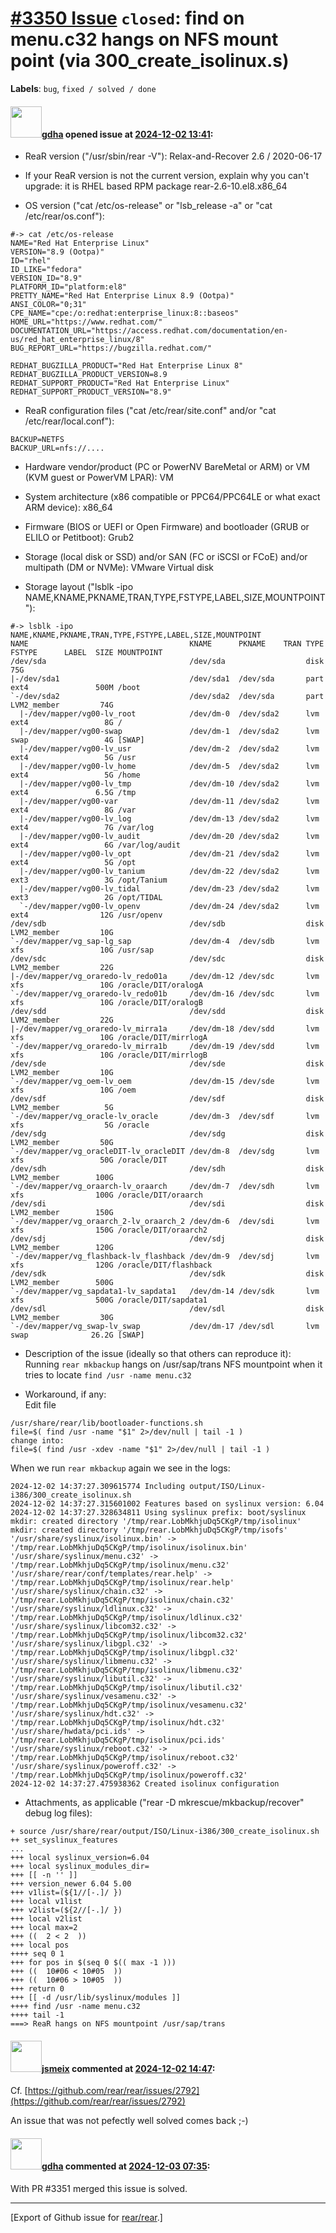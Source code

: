 [\#3350 Issue](https://github.com/rear/rear/issues/3350) `closed`: find on menu.c32 hangs on NFS mount point (via 300\_create\_isolinux.s)
==========================================================================================================================================

**Labels**: `bug`, `fixed / solved / done`

#### <img src="https://avatars.githubusercontent.com/u/888633?u=cdaeb31efcc0048d3619651aa18dd4b76e636b21&v=4" width="50">[gdha](https://github.com/gdha) opened issue at [2024-12-02 13:41](https://github.com/rear/rear/issues/3350):

-   ReaR version ("/usr/sbin/rear -V"): Relax-and-Recover 2.6 /
    2020-06-17

-   If your ReaR version is not the current version, explain why you
    can't upgrade: it is RHEL based RPM package rear-2.6-10.el8.x86\_64

-   OS version ("cat /etc/os-release" or "lsb\_release -a" or "cat
    /etc/rear/os.conf"):

<!-- -->

    #-> cat /etc/os-release
    NAME="Red Hat Enterprise Linux"
    VERSION="8.9 (Ootpa)"
    ID="rhel"
    ID_LIKE="fedora"
    VERSION_ID="8.9"
    PLATFORM_ID="platform:el8"
    PRETTY_NAME="Red Hat Enterprise Linux 8.9 (Ootpa)"
    ANSI_COLOR="0;31"
    CPE_NAME="cpe:/o:redhat:enterprise_linux:8::baseos"
    HOME_URL="https://www.redhat.com/"
    DOCUMENTATION_URL="https://access.redhat.com/documentation/en-us/red_hat_enterprise_linux/8"
    BUG_REPORT_URL="https://bugzilla.redhat.com/"

    REDHAT_BUGZILLA_PRODUCT="Red Hat Enterprise Linux 8"
    REDHAT_BUGZILLA_PRODUCT_VERSION=8.9
    REDHAT_SUPPORT_PRODUCT="Red Hat Enterprise Linux"
    REDHAT_SUPPORT_PRODUCT_VERSION="8.9"

-   ReaR configuration files ("cat /etc/rear/site.conf" and/or "cat
    /etc/rear/local.conf"):

<!-- -->

    BACKUP=NETFS
    BACKUP_URL=nfs://....

-   Hardware vendor/product (PC or PowerNV BareMetal or ARM) or VM (KVM
    guest or PowerVM LPAR): VM

-   System architecture (x86 compatible or PPC64/PPC64LE or what exact
    ARM device): x86\_64

-   Firmware (BIOS or UEFI or Open Firmware) and bootloader (GRUB or
    ELILO or Petitboot): Grub2

-   Storage (local disk or SSD) and/or SAN (FC or iSCSI or FCoE) and/or
    multipath (DM or NVMe): VMware Virtual disk

-   Storage layout ("lsblk -ipo
    NAME,KNAME,PKNAME,TRAN,TYPE,FSTYPE,LABEL,SIZE,MOUNTPOINT"):

<!-- -->

    #-> lsblk -ipo NAME,KNAME,PKNAME,TRAN,TYPE,FSTYPE,LABEL,SIZE,MOUNTPOINT
    NAME                                    KNAME      PKNAME    TRAN TYPE FSTYPE      LABEL  SIZE MOUNTPOINT
    /dev/sda                                /dev/sda                  disk                     75G
    |-/dev/sda1                             /dev/sda1  /dev/sda       part ext4               500M /boot
    `-/dev/sda2                             /dev/sda2  /dev/sda       part LVM2_member         74G
      |-/dev/mapper/vg00-lv_root            /dev/dm-0  /dev/sda2      lvm  ext4                 8G /
      |-/dev/mapper/vg00-swap               /dev/dm-1  /dev/sda2      lvm  swap                 4G [SWAP]
      |-/dev/mapper/vg00-lv_usr             /dev/dm-2  /dev/sda2      lvm  ext4                 5G /usr
      |-/dev/mapper/vg00-lv_home            /dev/dm-5  /dev/sda2      lvm  ext4                 5G /home
      |-/dev/mapper/vg00-lv_tmp             /dev/dm-10 /dev/sda2      lvm  ext4               6.5G /tmp
      |-/dev/mapper/vg00-var                /dev/dm-11 /dev/sda2      lvm  ext4                 8G /var
      |-/dev/mapper/vg00-lv_log             /dev/dm-13 /dev/sda2      lvm  ext4                 7G /var/log
      |-/dev/mapper/vg00-lv_audit           /dev/dm-20 /dev/sda2      lvm  ext4                 6G /var/log/audit
      |-/dev/mapper/vg00-lv_opt             /dev/dm-21 /dev/sda2      lvm  ext4                 5G /opt
      |-/dev/mapper/vg00-lv_tanium          /dev/dm-22 /dev/sda2      lvm  ext3                 3G /opt/Tanium
      |-/dev/mapper/vg00-lv_tidal           /dev/dm-23 /dev/sda2      lvm  ext3                 2G /opt/TIDAL
      `-/dev/mapper/vg00-lv_openv           /dev/dm-24 /dev/sda2      lvm  ext4                12G /usr/openv
    /dev/sdb                                /dev/sdb                  disk LVM2_member         10G
    `-/dev/mapper/vg_sap-lg_sap             /dev/dm-4  /dev/sdb       lvm  xfs                 10G /usr/sap
    /dev/sdc                                /dev/sdc                  disk LVM2_member         22G
    |-/dev/mapper/vg_oraredo-lv_redo01a     /dev/dm-12 /dev/sdc       lvm  xfs                 10G /oracle/DIT/oralogA
    `-/dev/mapper/vg_oraredo-lv_redo01b     /dev/dm-16 /dev/sdc       lvm  xfs                 10G /oracle/DIT/oralogB
    /dev/sdd                                /dev/sdd                  disk LVM2_member         22G
    |-/dev/mapper/vg_oraredo-lv_mirra1a     /dev/dm-18 /dev/sdd       lvm  xfs                 10G /oracle/DIT/mirrlogA
    `-/dev/mapper/vg_oraredo-lv_mirra1b     /dev/dm-19 /dev/sdd       lvm  xfs                 10G /oracle/DIT/mirrlogB
    /dev/sde                                /dev/sde                  disk LVM2_member         10G
    `-/dev/mapper/vg_oem-lv_oem             /dev/dm-15 /dev/sde       lvm  xfs                 10G /oem
    /dev/sdf                                /dev/sdf                  disk LVM2_member          5G
    `-/dev/mapper/vg_oracle-lv_oracle       /dev/dm-3  /dev/sdf       lvm  xfs                  5G /oracle
    /dev/sdg                                /dev/sdg                  disk LVM2_member         50G
    `-/dev/mapper/vg_oracleDIT-lv_oracleDIT /dev/dm-8  /dev/sdg       lvm  xfs                 50G /oracle/DIT
    /dev/sdh                                /dev/sdh                  disk LVM2_member        100G
    `-/dev/mapper/vg_oraarch-lv_oraarch     /dev/dm-7  /dev/sdh       lvm  xfs                100G /oracle/DIT/oraarch
    /dev/sdi                                /dev/sdi                  disk LVM2_member        150G
    `-/dev/mapper/vg_oraarch_2-lv_oraarch_2 /dev/dm-6  /dev/sdi       lvm  xfs                150G /oracle/DIT/oraarch2
    /dev/sdj                                /dev/sdj                  disk LVM2_member        120G
    `-/dev/mapper/vg_flashback-lv_flashback /dev/dm-9  /dev/sdj       lvm  xfs                120G /oracle/DIT/flashback
    /dev/sdk                                /dev/sdk                  disk LVM2_member        500G
    `-/dev/mapper/vg_sapdata1-lv_sapdata1   /dev/dm-14 /dev/sdk       lvm  xfs                500G /oracle/DIT/sapdata1
    /dev/sdl                                /dev/sdl                  disk LVM2_member         30G
    `-/dev/mapper/vg_swap-lv_swap           /dev/dm-17 /dev/sdl       lvm  swap              26.2G [SWAP]

-   Description of the issue (ideally so that others can reproduce it):
    Running `rear mkbackup` hangs on /usr/sap/trans NFS mountpoint when
    it tries to locate `find /usr -name menu.c32`

-   Workaround, if any:  
    Edit file

<!-- -->

    /usr/share/rear/lib/bootloader-functions.sh
    file=$( find /usr -name "$1" 2>/dev/null | tail -1 )
    change into:
    file=$( find /usr -xdev -name "$1" 2>/dev/null | tail -1 )

When we run `rear mkbackup` again we see in the logs:

    2024-12-02 14:37:27.309615774 Including output/ISO/Linux-i386/300_create_isolinux.sh
    2024-12-02 14:37:27.315601002 Features based on syslinux version: 6.04
    2024-12-02 14:37:27.328634811 Using syslinux prefix: boot/syslinux
    mkdir: created directory '/tmp/rear.LobMkhjuDq5CKgP/tmp/isolinux'
    mkdir: created directory '/tmp/rear.LobMkhjuDq5CKgP/tmp/isofs'
    '/usr/share/syslinux/isolinux.bin' -> '/tmp/rear.LobMkhjuDq5CKgP/tmp/isolinux/isolinux.bin'
    '/usr/share/syslinux/menu.c32' -> '/tmp/rear.LobMkhjuDq5CKgP/tmp/isolinux/menu.c32'
    '/usr/share/rear/conf/templates/rear.help' -> '/tmp/rear.LobMkhjuDq5CKgP/tmp/isolinux/rear.help'
    '/usr/share/syslinux/chain.c32' -> '/tmp/rear.LobMkhjuDq5CKgP/tmp/isolinux/chain.c32'
    '/usr/share/syslinux/ldlinux.c32' -> '/tmp/rear.LobMkhjuDq5CKgP/tmp/isolinux/ldlinux.c32'
    '/usr/share/syslinux/libcom32.c32' -> '/tmp/rear.LobMkhjuDq5CKgP/tmp/isolinux/libcom32.c32'
    '/usr/share/syslinux/libgpl.c32' -> '/tmp/rear.LobMkhjuDq5CKgP/tmp/isolinux/libgpl.c32'
    '/usr/share/syslinux/libmenu.c32' -> '/tmp/rear.LobMkhjuDq5CKgP/tmp/isolinux/libmenu.c32'
    '/usr/share/syslinux/libutil.c32' -> '/tmp/rear.LobMkhjuDq5CKgP/tmp/isolinux/libutil.c32'
    '/usr/share/syslinux/vesamenu.c32' -> '/tmp/rear.LobMkhjuDq5CKgP/tmp/isolinux/vesamenu.c32'
    '/usr/share/syslinux/hdt.c32' -> '/tmp/rear.LobMkhjuDq5CKgP/tmp/isolinux/hdt.c32'
    '/usr/share/hwdata/pci.ids' -> '/tmp/rear.LobMkhjuDq5CKgP/tmp/isolinux/pci.ids'
    '/usr/share/syslinux/reboot.c32' -> '/tmp/rear.LobMkhjuDq5CKgP/tmp/isolinux/reboot.c32'
    '/usr/share/syslinux/poweroff.c32' -> '/tmp/rear.LobMkhjuDq5CKgP/tmp/isolinux/poweroff.c32'
    2024-12-02 14:37:27.475938362 Created isolinux configuration

-   Attachments, as applicable ("rear -D mkrescue/mkbackup/recover"
    debug log files):

<!-- -->

    + source /usr/share/rear/output/ISO/Linux-i386/300_create_isolinux.sh
    ++ set_syslinux_features
    ...
    +++ local syslinux_version=6.04
    +++ local syslinux_modules_dir=
    +++ [[ -n '' ]]
    +++ version_newer 6.04 5.00
    +++ v1list=(${1//[-.]/ })
    +++ local v1list
    +++ v2list=(${2//[-.]/ })
    +++ local v2list
    +++ local max=2
    +++ ((  2 < 2  ))
    +++ local pos
    ++++ seq 0 1
    +++ for pos in $(seq 0 $(( max -1 )))
    +++ ((  10#06 < 10#05  ))
    +++ ((  10#06 > 10#05  ))
    +++ return 0
    +++ [[ -d /usr/lib/syslinux/modules ]]
    ++++ find /usr -name menu.c32
    ++++ tail -1
    ===> ReaR hangs on NFS mountpoint /usr/sap/trans

#### <img src="https://avatars.githubusercontent.com/u/1788608?u=925fc54e2ce01551392622446ece427f51e2f0ce&v=4" width="50">[jsmeix](https://github.com/jsmeix) commented at [2024-12-02 14:47](https://github.com/rear/rear/issues/3350#issuecomment-2511739928):

Cf.
[https://github.com/rear/rear/issues/2792](https://github.com/rear/rear/issues/2792)

An issue that was not pefectly well solved comes back ;-)

#### <img src="https://avatars.githubusercontent.com/u/888633?u=cdaeb31efcc0048d3619651aa18dd4b76e636b21&v=4" width="50">[gdha](https://github.com/gdha) commented at [2024-12-03 07:35](https://github.com/rear/rear/issues/3350#issuecomment-2513759711):

With PR \#3351 merged this issue is solved.

------------------------------------------------------------------------

\[Export of Github issue for
[rear/rear](https://github.com/rear/rear).\]
